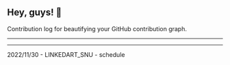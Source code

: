 ## Hey, guys! 👋

Contribution log for beautifying your GitHub contribution graph.

---



---

2022/11/30 - LINKEDART_SNU - schedule